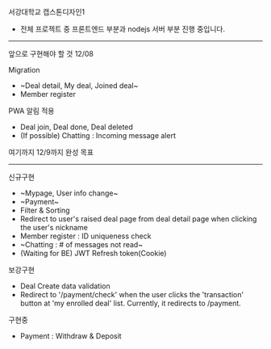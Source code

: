 서강대학교 캡스톤디자인1

- 전체 프로젝트 중 프론트엔드 부분과 nodejs 서버 부분 진행 중입니다.

***
앞으로 구현해야 할 것
12/08

Migration
- ~Deal detail, My deal, Joined deal~
- Member register

PWA 알림 적용
- Deal join, Deal done, Deal deleted
- (If possible) Chatting : Incoming message alert

여기까지 12/9까지 완성 목표

***
신규구현
- ~Mypage, User info change~
- ~Payment~
- Filter & Sorting
- Redirect to user's raised deal page from deal detail page when clicking the user's nickname
- Member register : ID uniqueness check
- ~Chatting : # of messages not read~
- (Waiting for BE) JWT Refresh token(Cookie)

보강구현
- Deal Create data validation
- Redirect to '/payment/check' when the user clicks the 'transaction' button at 'my enrolled deal' list. Currently, it redirects to /payment.


구현중
- Payment : Withdraw & Deposit

